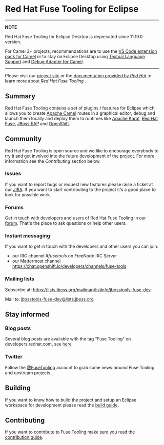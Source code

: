 # Red Hat Fuse Tooling for Eclipse

---
**NOTE**

Red Hat Fuse Tooling for Eclipse Desktop is deprecated since 11.19.0 version.

For Camel 3+ projects, recommendations are to use the [VS Code extension pack for Camel](https://marketplace.visualstudio.com/items?itemName=redhat.apache-camel-extension-pack) or to stay on Eclipse Desktop using [Textual Language Support](https://marketplace.eclipse.org/content/language-support-apache-camel) and [Debug Adapter for Camel](https://marketplace.eclipse.org/content/textual-debugging-apache-camel).

---

Please visit our [project site](https://tools.jboss.org/features/fusetools.html) or the [documentation provided by _Red Hat_](https://access.redhat.com/documentation/en-us/red_hat_fuse/7.2/html/tooling_tutorials/index) to learn more about _Red Hat Fuse Tooling_ .

## Summary

Red Hat Fuse Tooling contains a set of plugins / features for Eclipse which allows you to create [Apache Camel](https://camel.apache.org) routes in a graphical editor, debug and launch them locally and deploy them to runtimes like [Apache Karaf](https://karaf.apache.org), [Red Hat Fuse](https://developers.redhat.com/products/fuse/overview/), [JBoss EAP](https://developers.redhat.com/products/eap/overview/) and [OpenShift](https://www.openshift.com/).

## Community

Red Hat Fuse Tooling is open source and we like to encourage everybody to try it and get involved into the future development of the project. For more information see the *Contributing* section below.

### Issues

If you want to report bugs or request new features please raise a ticket at our [JIRA](https://issues.jboss.org/browse/FUSETOOLS). If you want to start contributing to the project it's a good place to look for possible work.

### Forums

Get in touch with developers and users of Red Hat Fuse Tooling in our [forum](https://stackoverflow.com/questions/tagged/jbossfuse). That's the place to ask questions or help other users.

### Instant messaging

If you want to get in touch with the developers and other users you can join:

- our IRC channel *#fusetools* on FreeNode IRC Server
- our Mattermost channel https://chat.openshift.io/developers/channels/fuse-tools

### Mailing lists

Subscribe at: https://lists.jboss.org/mailman/listinfo/jbosstools-fuse-dev

Mail to: jbosstools-fuse-dev@lists.jboss.org

## Stay informed

### Blog posts

Several blog posts are available with the tag "Fuse Tooling" on developers.redhat.com, see [here](https://developers.redhat.com/blog/tag/fuse-tooling/)

### Twitter

Follow the [@FuseTooling](https://twitter.com/fusetooling) account to grab some news around Fuse Tooling and upstream projects.

## Building

If you want to know how to build the project and setup an Eclipse workspace for development please read the [build guide](./Build.md "Build Guide").

## Contributing

If you want to contribute to Fuse Tooling make sure you read the [contribution guide](./Contributing.md "Contribution Guide").
